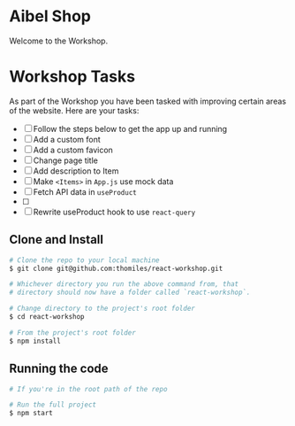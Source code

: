 # Aibel Shop

Welcome to the Workshop.

# Workshop Tasks

As part of the Workshop you have been tasked with improving certain areas of the website. Here are your tasks:

  - [ ] Follow the steps below to get the app up and running 
  - [ ] Add a custom font
  - [ ] Add a custom favicon
  - [ ] Change page title
  - [ ] Add description to Item
  - [ ] Make `<Items>` in `App.js` use mock data
  - [ ] Fetch API data in `useProduct`
  - [ ] 
  - [ ] Rewrite useProduct hook to use `react-query`
## Clone and Install

```sh
# Clone the repo to your local machine
$ git clone git@github.com:thomiles/react-workshop.git

# Whichever directory you run the above command from, that
# directory should now have a folder called `react-workshop`.

# Change directory to the project's root folder
$ cd react-workshop

# From the project's root folder
$ npm install
```

## Running the code

```sh
# If you're in the root path of the repo

# Run the full project
$ npm start
```


